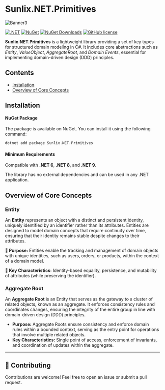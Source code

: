 # Sunlix.NET.Primitives
![Banner3](https://github.com/user-attachments/assets/fffbb2fb-e940-4151-bd75-0f8964038ddd)




[![.NET](https://img.shields.io/badge/.NET-6.0%20%7C%208.0%20%7C%209.0-blue)](https://dotnet.microsoft.com/en-us/)
[![NuGet](https://img.shields.io/nuget/v/Sunlix.NET.Primitives.svg)](https://www.nuget.org/packages/Sunlix.NET.Primitives/)
[![NuGet Downloads](https://img.shields.io/nuget/dt/Sunlix.NET.Primitives.svg)](https://www.nuget.org/packages/Sunlix.NET.Primitives/)
[![GitHub license](https://img.shields.io/github/license/Sunlix-Software/Sunlix.NET.Primitives.svg)](https://github.com/SunlixSoftware/Sunlix.NET.Primitives/blob/main/LICENSE)


**Sunlix.NET.Primitives** is a lightweight library providing a set of key types for structured domain modeling in C#. It includes core abstractions such as *Entity*, *ValueObject*, *AggregateRoot*, and *Domain Events*, essential for implementing domain-driven design (DDD) principles.

## Contents
- [Installation](#installation)
- [Overview of Core Concepts](#overview-of-core-concepts)

## Installation
#### NuGet Package  
The package is available on NuGet. You can install it using the following command:

```sh
dotnet add package Sunlix.NET.Primitives
```  
#### Minimum Requirements  
Compatible with **.NET 6**, **.NET 8**, and **.NET 9**.  

The library has no external dependencies and can be used in any .NET application.

## Overview of Core Concepts

### Entity
An **Entity** represents an object with a distinct and persistent identity, uniquely identified by an identifier rather than its attributes. Entities are designed to model domain concepts that require continuity over time, ensuring that their identity remains stable despite changes to their attributes.

**🔹 Purpose:** Entities enable the tracking and management of domain objects with unique identities, such as users, orders, or products, within the context of a domain model.

**🔹 Key Characteristics:** Identity-based equality, persistence, and mutability of attributes (while preserving the identifier).

### Aggregate Root
An **Aggregate Root** is an Entity that serves as the gateway to a cluster of related objects, known as an aggregate. It enforces consistency rules and coordinates changes, ensuring the integrity of the entire group in line with domain-driven design (DDD) principles.

- **Purpose:** Aggregate Roots ensure consistency and enforce domain rules within a bounded context, serving as the entry point for operations that involve multiple related objects.
- **Key Characteristics:** Single point of access, enforcement of invariants, and coordination of updates within the aggregate.

---

## 🤝 Contributing
Contributions are welcome! Feel free to open an issue or submit a pull request.

